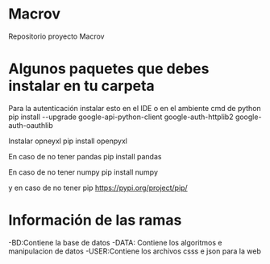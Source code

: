 # Macrov
Repositorio proyecto Macrov

# Algunos paquetes que debes instalar en tu carpeta
Para la autenticación
instalar esto en el IDE o en el ambiente cmd de python
pip install --upgrade google-api-python-client google-auth-httplib2 google-auth-oauthlib

Instalar opneyxl
pip install openpyxl

En caso de no tener pandas
pip install pandas

En caso de no tener numpy
pip install numpy

y en caso de no tener pip
https://pypi.org/project/pip/

# Información de las ramas
-BD:Contiene la base de datos
-DATA: Contiene los algoritmos e manipulacion de datos
-USER:Contiene los archivos csss e json para la web




